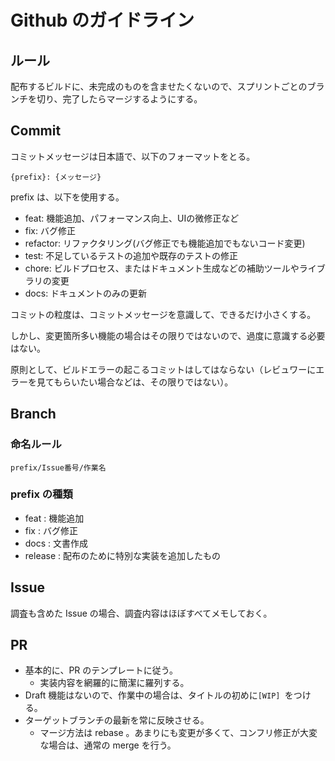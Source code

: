 # Github のガイドライン
## ルール
配布するビルドに、未完成のものを含ませたくないので、スプリントごとのブランチを切り、完了したらマージするようにする。


## Commit
コミットメッセージは日本語で、以下のフォーマットをとる。
```
{prefix}: {メッセージ}
```

prefix は、以下を使用する。
- feat: 機能追加、パフォーマンス向上、UIの微修正など
- fix: バグ修正
- refactor: リファクタリング(バグ修正でも機能追加でもないコード変更)
- test: 不足しているテストの追加や既存のテストの修正
- chore: ビルドプロセス、またはドキュメント生成などの補助ツールやライブラリの変更
- docs: ドキュメントのみの更新

コミットの粒度は、コミットメッセージを意識して、できるだけ小さくする。

しかし、変更箇所多い機能の場合はその限りではないので、過度に意識する必要はない。

原則として、ビルドエラーの起こるコミットはしてはならない（レビュワーにエラーを見てもらいたい場合などは、その限りではない）。

## Branch
### 命名ルール
```
prefix/Issue番号/作業名
```
### prefix の種類
- feat    : 機能追加
- fix     : バグ修正
- docs    : 文書作成
- release : 配布のために特別な実装を追加したもの

## Issue
調査も含めた Issue の場合、調査内容はほぼすべてメモしておく。

## PR
- 基本的に、PR のテンプレートに従う。
  - 実装内容を網羅的に簡潔に羅列する。
- Draft 機能はないので、作業中の場合は、タイトルの初めに`[WIP] `をつける。
- ターゲットブランチの最新を常に反映させる。
  - マージ方法は rebase 。あまりにも変更が多くて、コンフリ修正が大変な場合は、通常の merge を行う。
